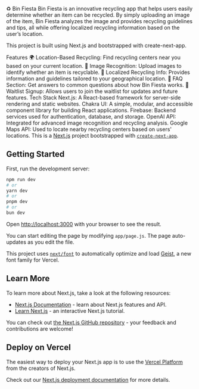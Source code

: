 ♻️ Bin Fiesta
Bin Fiesta is an innovative recycling app that helps users easily determine whether an item can be recycled. By simply uploading an image of the item, Bin Fiesta analyzes the image and provides recycling guidelines and tips, all while offering localized recycling information based on the user’s location.

This project is built using Next.js and bootstrapped with create-next-app.

Features
🌍 Location-Based Recycling: Find recycling centers near you based on your current location.
📸 Image Recognition: Upload images to identify whether an item is recyclable.
📝 Localized Recycling Info: Provides information and guidelines tailored to your geographical location.
🔄 FAQ Section: Get answers to common questions about how Bin Fiesta works.
📝 Waitlist Signup: Allows users to join the waitlist for updates and future features.
Tech Stack
Next.js: A React-based framework for server-side rendering and static websites.
Chakra UI: A simple, modular, and accessible component library for building React applications.
Firebase: Backend services used for authentication, database, and storage.
OpenAI API: Integrated for advanced image recognition and recycling analysis.
Google Maps API: Used to locate nearby recycling centers based on users' locations.
This is a [Next.js](https://nextjs.org) project bootstrapped with [`create-next-app`](https://nextjs.org/docs/app/api-reference/cli/create-next-app).

## Getting Started

First, run the development server:

```bash
npm run dev
# or
yarn dev
# or
pnpm dev
# or
bun dev
```

Open [http://localhost:3000](http://localhost:3000) with your browser to see the result.

You can start editing the page by modifying `app/page.js`. The page auto-updates as you edit the file.

This project uses [`next/font`](https://nextjs.org/docs/app/building-your-application/optimizing/fonts) to automatically optimize and load [Geist](https://vercel.com/font), a new font family for Vercel.

## Learn More

To learn more about Next.js, take a look at the following resources:

- [Next.js Documentation](https://nextjs.org/docs) - learn about Next.js features and API.
- [Learn Next.js](https://nextjs.org/learn) - an interactive Next.js tutorial.

You can check out [the Next.js GitHub repository](https://github.com/vercel/next.js) - your feedback and contributions are welcome!

## Deploy on Vercel

The easiest way to deploy your Next.js app is to use the [Vercel Platform](https://vercel.com/new?utm_medium=default-template&filter=next.js&utm_source=create-next-app&utm_campaign=create-next-app-readme) from the creators of Next.js.

Check out our [Next.js deployment documentation](https://nextjs.org/docs/app/building-your-application/deploying) for more details.
